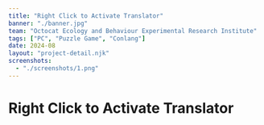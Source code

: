 ```yaml
---
title: "Right Click to Activate Translator"
banner: "./banner.jpg"
team: "Octocat Ecology and Behaviour Experimental Research Institute"
tags: ["PC", "Puzzle Game", "Conlang"]
date: 2024-08
layout: "project-detail.njk"
screenshots:
  - "./screenshots/1.png"
---
```

# Right Click to Activate Translator


